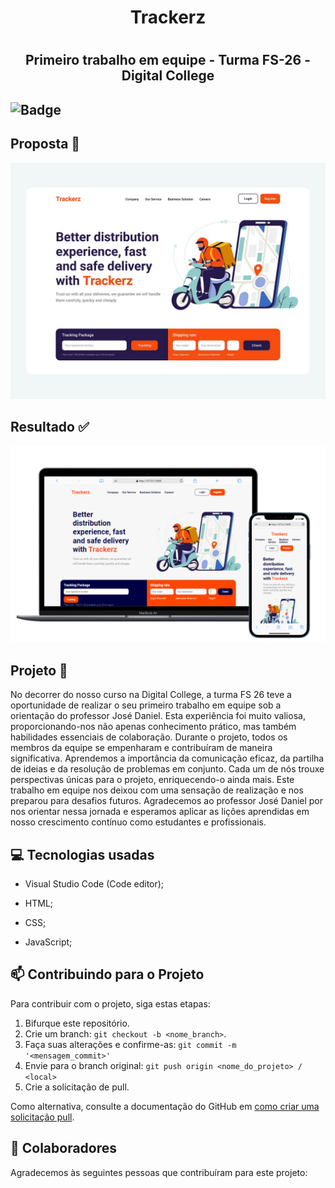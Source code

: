 <h1 align = center> Trackerz <h1>
<h2 align = center> Primeiro trabalho em equipe - Turma FS-26 - Digital College<h2>

  ![Badge](https://img.shields.io/static/v1?label=DEVS&message=EquipePipoquinhas&color=ff4500&style=flat&logo=)

  ## Proposta 👀
 <p align = center>
  <img width ="600px" src="https://github.com/viviangfreire/trackerz/blob/main/project%20goal%20screenshot.jpg">
  </p>

## Resultado ✅ 
<p align = center>
  <img width ="800px" src="https://github.com/viviangfreire/trackerz/blob/main/imagens/img-readme.png">
  </p>
  
 ## Projeto 📑
 
 <p> No decorrer do nosso curso na Digital College, a turma FS 26 teve a oportunidade de realizar o seu primeiro trabalho em equipe sob a orientação do professor José Daniel. Esta experiência foi muito valiosa, proporcionando-nos não apenas conhecimento prático, mas também habilidades essenciais de colaboração.
Durante o projeto, todos os membros da equipe se empenharam e contribuíram de maneira significativa. Aprendemos a importância da comunicação eficaz, da partilha de ideias e da resolução de problemas em conjunto. Cada um de nós trouxe perspectivas únicas para o projeto, enriquecendo-o ainda mais.
Este trabalho em equipe nos deixou com uma sensação de realização e nos preparou para desafios futuros. Agradecemos ao professor José Daniel por nos orientar nessa jornada e esperamos aplicar as lições aprendidas em nosso crescimento contínuo como estudantes e profissionais. <p>
   
## 💻 Tecnologias usadas

 * Visual Studio Code (Code editor);

* HTML;

* CSS;
   
* JavaScript;
 
## 📫 Contribuindo para o Projeto 

Para contribuir com o projeto, siga estas etapas:

1. Bifurque este repositório.
2. Crie um branch: `git checkout -b <nome_branch>`.
3. Faça suas alterações e confirme-as: `git commit -m '<mensagem_commit>'`
4. Envie para o branch original: `git push origin <nome_do_projeto> / <local>`
5. Crie a solicitação de pull.

Como alternativa, consulte a documentação do GitHub em [como criar uma solicitação pull](https://help.github.com/en/github/collaborating-with-issues-and-pull-requests/creating-a-pull-request).

## 🤝 Colaboradores

Agradecemos às seguintes pessoas que contribuíram para este projeto:
